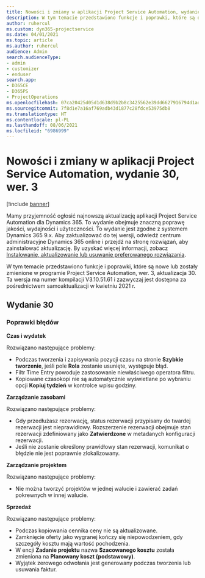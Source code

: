 ```yaml
---
title: Nowości i zmiany w aplikacji Project Service Automation, wydanie 30, wer. 3
description: W tym temacie przedstawiono funkcje i poprawki, które są dostepne w programie Project Service Automation, aktualizacja 30, wer. 3.
author: ruhercul
ms.custom: dyn365-projectservice
ms.date: 04/01/2021
ms.topic: article
ms.author: ruhercul
audience: Admin
search.audienceType:
- admin
- customizer
- enduser
search.app:
- D365CE
- D365PS
- ProjectOperations
ms.openlocfilehash: 07ca20425d05d1d638d9b2b8c3425562e39dd6627916794d1ad8441f00658459
ms.sourcegitcommit: 7f8d1e7a16af769adb43d1877c28fdce53975db8
ms.translationtype: HT
ms.contentlocale: pl-PL
ms.lasthandoff: 08/06/2021
ms.locfileid: "6986999"
---
```

# <a name="whats-new-or-changed-in-project-service-automation-update-release-30-v3"></a>Nowości i zmiany w aplikacji Project Service Automation, wydanie 30, wer. 3

[!include [banner](../includes/psa-now-project-operations.md)]

Mamy przyjemność ogłosić najnowszą aktualizację aplikacji Project Service Automation dla Dynamics 365. To wydanie obejmuje znaczną poprawę jakości, wydajności i użyteczności. To wydanie jest zgodne z systemem Dynamics 365 9.x. Aby zaktualizować do tej wersji, odwiedź centrum administracyjne Dynamics 365 online i przejdź na stronę rozwiązań, aby zainstalować aktualizację. By uzyskać więcej informacji, zobacz [Instalowanie, aktualizowanie lub usuwanie preferowanego rozwiązania](/power-platform/admin/install-remove-preferred-solution.md).

W tym temacie przedstawiono funkcje i poprawki, które są nowe lub zostały zmienione w programie Project Service Automation, wer. 3, aktualizacja 30. Ta wersja ma numer kompilacji V3.10.51.61 i zazwyczaj jest dostępna za pośrednictwem samoaktualizacji w kwietniu 2021 r.

## <a name="update-release-30"></a>Wydanie 30

### <a name="bug-fixes"></a>Poprawki błędów

**Czas i wydatek**

Rozwiązano następujące problemy:

- Podczas tworzenia i zapisywania pozycji czasu na stronie **Szybkie tworzenie**, jeśli pole **Rola** zostanie usunięte, występuje błąd.
- Filtr Time Entry powoduje zastosowanie niewłaściwego operatora filtru.
- Kopiowane czasokopi nie są automatycznie wyświetlane po wybraniu opcji **Kopiuj tydzień** w kontrolce wpisu godziny.

**Zarządzanie zasobami**

Rozwiązano następujące problemy:

- Gdy przedłużasz rezerwację, status rezerwacji przypisany do twardej rezerwacji jest nieprawidłowy. Rozszerzenie rezerwacji obejmuje stan rezerwacji zdefiniowany jako **Zatwierdzone** w metadanych konfiguracji rezerwacji.
- Jeśli nie zostanie określony prawidłowy stan rezerwacji, komunikat o błędzie nie jest poprawnie zlokalizowany.

**Zarządzanie projektem**

Rozwiązano następujące problemy:

- Nie można tworzyć projektów w jednej walucie i zawierać zadań pokrewnych w innej walucie.

**Sprzedaż**

Rozwiązano następujące problemy:

- Podczas kopiowania cennika ceny nie są aktualizowane.
- Zamknięcie oferty jako wygranej kończy się niepowodzeniem, gdy szczegóły kosztu mają wartość pochodzenia.
- W encji **Zadanie projektu** nazwa **Szacowanego kosztu** została zmieniona na **Planowany koszt (podstawowy)**.
- Wyjątek zerowego odwołania jest generowany podczas tworzenia lub usuwania faktur.
